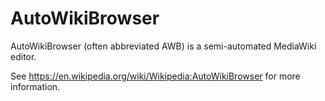AutoWikiBrowser
===============

AutoWikiBrowser (often abbreviated AWB) is a semi-automated MediaWiki editor.

See https://en.wikipedia.org/wiki/Wikipedia:AutoWikiBrowser for more information.